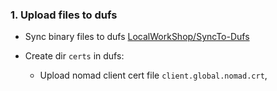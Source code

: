 ### 1. Upload files to dufs
- Sync binary files to dufs [LocalWorkShop/SyncTo-Dufs](../../LocalWorkShop/SyncTo-Dufs)

- Create dir `certs` in dufs: 
  - Upload nomad client cert file `client.global.nomad.crt`, 